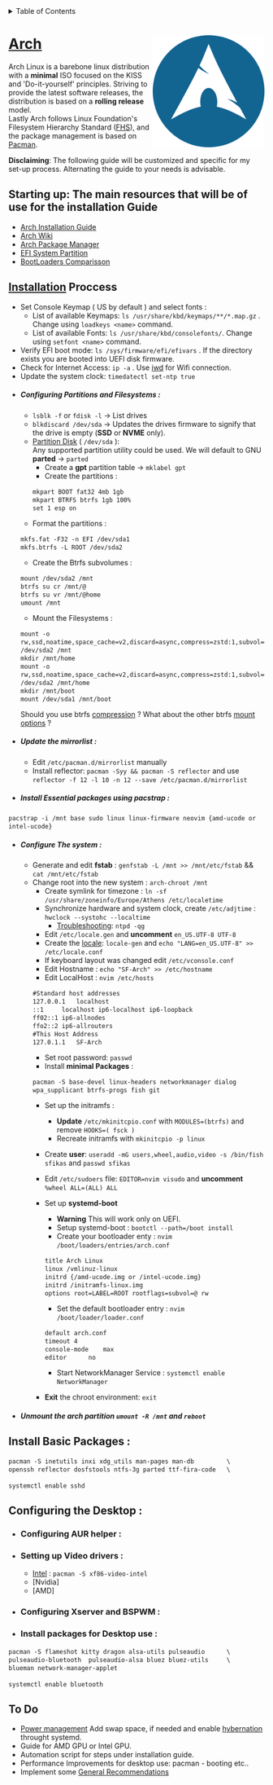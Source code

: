 <!-- TABLE OF CONTENTS -->
<details>
  <summary>Table of Contents</summary>
  <ol>
    <li><a href="#arch">Arch</a></li>
  </ol>
</details>

# [Arch](https://wiki.archlinux.org/title/Arch_Linux) [<img src="https://github.com/SfikasTeo/Arch/blob/main/Arch_Logo.png" width="220" align="right" alt="Arch">](https://wiki.archlinux.org/)
Arch Linux is a barebone linux distribution with a **minimal** ISO focused on the KISS and 'Do-it-yourself' principles. Striving to provide the latest software releases, the distribution is based on a **rolling release** model.  
Lastly Arch follows Linux Foundation's Filesystem Hierarchy Standard ([FHS](https://refspecs.linuxfoundation.org/FHS_3.0/fhs/index.html)), and the package management is based on [Pacman](https://wiki.archlinux.org/title/Pacman).  
    
**Disclaiming**: The following guide will be customized and specific for my set-up process.  Alternating the guide to your needs is advisable. 

## Starting up: The main resources that will be of use for the installation Guide

* [Arch Installation Guide](https://wiki.archlinux.org/title/Installation_guide)
* [Arch Wiki](https://wiki.archlinux.org/)
* [Arch Package Manager](https://wiki.archlinux.org/title/Pacman)
* [EFI System Partition](https://wiki.archlinux.org/title/EFI_system_partition#GPT_partitioned_disks)
* [BootLoaders Comparisson](https://wiki.archlinux.org/title/Arch_boot_process#Boot_loader)

## [Installation](https://wiki.archlinux.org/title/Installation_guide#Boot_the_live_environment) Proccess

* Set Console Keymap ( US by default ) and select fonts :
	*  List of available Keymaps: 	`ls /usr/share/kbd/keymaps/**/*.map.gz` . Change using `loadkeys <name>` command.
	*  List of available Fonts:	`ls /usr/share/kbd/consolefonts/`. Change using `setfont <name>` command.
* Verify EFI boot mode:	`ls /sys/firmware/efi/efivars` . If the directory exists you are booted into UEFI disk firmware.
* Check for Internet Access: `ip -a` . Use [iwd](https://wiki.archlinux.org/title/Iwd#iwctl) for Wifi connection.
* Update the system clock: `timedatectl set-ntp true`
* ##### Configuring **Partitions** and **Filesystems** :
	* `lsblk -f` or `fdisk -l` -> List drives  
	* `blkdiscard /dev/sda` -> Updates the drives firmware to signify that the drive is empty (**SSD** or **NVME** only).  
  	* [Partition Disk](https://wiki.archlinux.org/title/Installation_guide#Partition_the_disks) ( `/dev/sda` ):    
          Any supported partition utility could be used. We will default to GNU **parted** -> `parted`  
		* Create a **gpt** partition table -> `mklabel gpt`
		* Create the partitions :  
		```
		mkpart BOOT fat32 4mb 1gb  
		mkpart BTRFS btrfs 1gb 100%
		set 1 esp on
		```
	* Format the partitions :
	```
	mkfs.fat -F32 -n EFI /dev/sda1
	mkfs.btrfs -L ROOT /dev/sda2
	```
	* Create the Btrfs subvolumes :
	```
	mount /dev/sda2 /mnt
	btrfs su cr /mnt/@
	btrfs su vr /mnt/@home
	umount /mnt
	```
	* Mount the Filesystems :
	```
	mount -o rw,ssd,noatime,space_cache=v2,discard=async,compress=zstd:1,subvol=@ /dev/sda2 /mnt
	mkdir /mnt/home
	mount -o rw,ssd,noatime,space_cache=v2,discard=async,compress=zstd:1,subvol=@home /dev/sda2 /mnt/home
	mkdir /mnt/boot
	mount /dev/sda1 /mnt/boot
	```
	Should you use btrfs [compression](https://www.reddit.com/r/btrfs/comments/kul2hh/btrfs_performance/) ? What about the other btrfs [mount options](https://btrfs.readthedocs.io/en/latest/btrfs-man5.html) ?
* ##### Update the mirrorlist :
	* Edit `/etc/pacman.d/mirrorlist` manually
	* Install reflector: `pacman -Syy && pacman -S reflector` and use `reflector -f 12 -l 10 -n 12 --save /etc/pacman.d/mirrorlist`
* ##### Install Essential packages using pacstrap :
 ```
 pacstrap -i /mnt base sudo linux linux-firmware neovim {amd-ucode or intel-ucode}
 ```
 * ##### Configure The system :
 	* Generate and edit **fstab** : `genfstab -L /mnt >> /mnt/etc/fstab` && `cat /mnt/etc/fstab`
 	* Change root into the new system : `arch-chroot /mnt`
 		* Create symlink for timezone : `ln -sf /usr/share/zoneinfo/Europe/Athens /etc/localetime`
 		* Synchronize hardware and system clock, create `/etc/adjtime` : `hwclock --systohc --localtime`
 			* [Troubleshooting](https://wiki.archlinux.org/title/System_time#Troubleshooting): `ntpd -qg`
 		* Edit `/etc/locale.gen` and **uncomment** `en_US.UTF-8 UTF-8`
		* Create the [locale](https://wiki.archlinux.org/title/Locale): `locale-gen` and `echo "LANG=en_US.UTF-8" >> /etc/locale.conf`
 		* If keyboard layout was changed edit `/etc/vconsole.conf`
 		* Edit Hostname : `echo "SF-Arch" >> /etc/hostname`
 		* Edit LocalHost : `nvim /etc/hosts`
 		```
		#Standard host addresses
		127.0.0.1	localhost 
		::1		localhost ip6-localhost ip6-loopback
		ff02::1	ip6-allnodes
		ffo2::2	ip6-allrouters
		#This Host Address
		127.0.1.1	SF-Arch
		```
		* Set root  password: `passwd`
		* Install **minimal Packages** :
		```
		pacman -S base-devel linux-headers networkmanager dialog wpa_supplicant btrfs-progs fish git
		```
		* Set up the initramfs :
			* **Update** `/etc/mkinitcpio.conf` with `MODULES=(btrfs)` and remove `HOOKS=( fsck )`
			* Recreate initramfs with `mkinitcpio -p linux`
		* Create **user**: `useradd -mG users,wheel,audio,video -s /bin/fish sfikas` and `passwd sfikas`
		* Edit `/etc/sudoers` file: `EDITOR=nvim visudo` and **uncomment** `%wheel ALL=(ALL) ALL`
		* Set up **systemd-boot**
			* **Warning**  This will work only on UEFI.
			* Setup systemd-boot : `bootctl --path=/boot install`
			* Create your bootloader enty : `nvim /boot/loaders/entries/arch.conf`
			```
			title Arch Linux
			linux /vmlinuz-linux
			initrd {/amd-ucode.img or /intel-ucode.img}
			initrd /initramfs-linux.img
			options root=LABEL=ROOT rootflags=subvol=@ rw
			```
			* Set the default bootloader entry : `nvim /boot/loader/loader.conf`   

			```
			default	arch.conf
			timeout	4
			console-mode	max
			editor		no
			```
			* Start NetworkManager Service : `systemctl enable NetworkManager`
		* **Exit** the chroot environment: `exit`
* ##### Unmount the arch partition `umount -R /mnt` and `reboot`

## Install **Basic Packages** :
```
pacman -S inetutils inxi xdg_utils man-pages man-db 		\
openssh reflector dosfstools ntfs-3g parted ttf-fira-code  	\

systemctl enable sshd
```
## Configuring the Desktop :
* ### Configuring AUR helper :

* ### Setting up Video drivers :
	* [Intel](https://wiki.archlinux.org/title/intel_graphics#Installation) : `pacman -S xf86-video-intel`
	* [Nvidia]
	* [AMD]
* ### Configuring Xserver and BSPWM :


* ### Install packages for **Desktop use** :
```
pacman -S flameshot kitty dragon alsa-utils pulseaudio 		\
pulseaudio-bluetooth  pulseaudio-alsa bluez bluez-utils 	\
blueman network-manager-applet

systemctl enable bluetooth
```

## To Do
* [Power management](https://wiki.archlinux.org/title/Power_management/Suspend_and_hibernate) Add swap space, if needed and enable [hybernation](https://wiki.archlinux.org/title/systemd-boot#Support_hibernation) throught systemd.
* Guide for AMD GPU or Intel GPU.
* Automation script for steps under installation guide.
* Performance Improvements for desktop use: pacman - booting etc..
* Implement some [General Recommendations](https://wiki.archlinux.org/title/General_recommendations)

	
				
